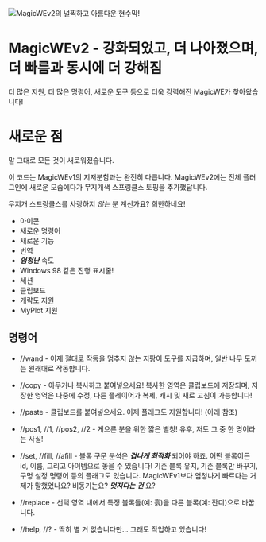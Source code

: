 ![MagicWEv2의 널찍하고 아름다운 현수막!](https://github.com/thebigsmileXD/MagicWE2/blob/master/resources/magicwe_icon_wide.png)
# MagicWEv2 - 강화되었고, 더 나아졌으며, 더 빠름과 동시에 더 강해짐
더 많은 지원, 더 많은 명령어, 새로운 도구 등으로 더욱 강력해진 MagicWE가 찾아왔습니다!

# 새로운 점
말 그대로 모든 것이 새로워졌습니다.

이 코드는 MagicWEv1의 지저분함과는 완전히 다릅니다. MagicWEv2에는 전체 플러그인에 새로운 모습에다가 무지개색 스프링클스 토핑을 추가했답니다.

무지개 스프링클스를 사랑하지 *않는* 분 계신가요? 희한하네요!

- 아이콘
- 새로운 명령어
- 새로운 기능
- 번역
- ***엄청난*** 속도
- Windows 98 같은 진행 표시줄!
- 세션
- 클립보드
- 개략도 지원
- MyPlot 지원

## 명령어
- //wand - 이제 절대로 작동을 멈추지 않는 지팡이 도구를 지급하며, 일반 나무 도끼는 원래대로 작동합니다.

<!-- 
- //brush - 사용자 인터페이스를 통해 구성할 수 있는 브러시입니다. 입맛에 맞게 선택하고 브러시 도구를 받으세요!
-->

- //copy - 아무거나 복사하고 붙여넣으세요! 복사한 영역은 클립보드에 저장되며, 저장한 영역은 나중에 수정, 다른 플레이어가 복제, 캐시 및 새로 고침이 가능합니다!

- //paste - 클립보드를 붙여넣으세요. 이제 플래그도 지원합니다! (아래 참조)

- //pos1, //1, //pos2, //2 - 게으른 분을 위한 짧은 별칭! 유후, 저도 그 중 한 명이라는 사실!

- //set, //fill, //afill - 블록 구문 분석은 ***겁나게 최적화*** 되어야 하죠. 어떤 블록이든 id, 이름, 그리고 아이템으로 놓을 수 있습니다!
기존 블록 유지, 기존 블록만 바꾸기, 구멍 설정 명령어 등의 플래그도 있습니다. MagicWEv1보다 엄청나게 빠르다는 거 제가 말했었나요? 비동기는요? ***멋지다는 건*** 요?

- //replace - 선택 영역 내에서 특정 블록들(예: 흙)을 다른 블록(예: 잔디)으로 바꿉니다. 

- //help, //? - 딱히 별 거 없습니다만... 그래도 작업하고 있습니다!

<!--
## 빠른 업데이트
서버 충돌, 세계 어지럽힘, 플레이어 테러 등의 이슈가 발생했나요?
이슈를 생성하거나, ***진짜로*** 급한 경우에는 이슈와 함께 Twitter에서 태그하세요: [@xenialdan](https://twitter.com/xenialdan)
-->
